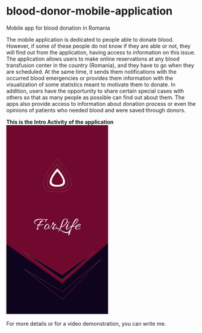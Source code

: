 # blood-donor-mobile-application
Mobile app for blood donation in Romania

The mobile application is dedicated to people able to donate blood. However, if some of these people do not know if they are able or not, they will find out from the application, having access to information on this issue. The application allows users to make online reservations at any blood transfusion center in the country (Romania), and they have to go when they are scheduled. At the same time, it sends them notifications with the occurred blood emergencies or provides them information with the visualization of some statistics meant to motivate them to donate. In addition, users have the opportunity to share certain special cases with others so that as many people as possible can find out about them. The apps also provide access to information about donation process or even the opinions of patients who needed blood and were saved through donors. 

<div style="display: inline-block"><strong>This is the Intro Activity of the application</strong>
<img src="Screenshots/intro.jpg" width="270" height="500" title="Intro Activity" tooltip="Intro Activity of mobile application"></div>

<p>For more details or for a video demonstration, you can write me.</p>

